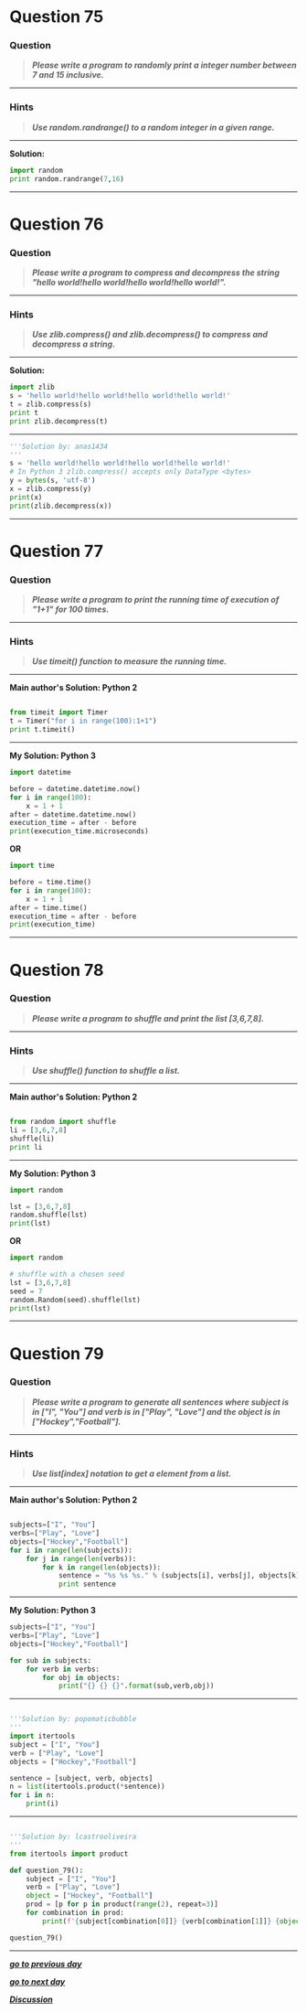 # Question 75

### **Question**

> **_Please write a program to randomly print a integer number between 7 and 15 inclusive._**

---

### Hints

> **_Use random.randrange() to a random integer in a given range._**

---

**Solution:**

```python
import random
print random.randrange(7,16)
```

---

# Question 76

### **Question**

> **_Please write a program to compress and decompress the string "hello world!hello world!hello world!hello world!"._**

---

### Hints

> **_Use zlib.compress() and zlib.decompress() to compress and decompress a string._**

---

**Solution:**

```python
import zlib
s = 'hello world!hello world!hello world!hello world!'
t = zlib.compress(s)
print t
print zlib.decompress(t)
```
---
```python
'''Solution by: anas1434 
'''
s = 'hello world!hello world!hello world!hello world!'
# In Python 3 zlib.compress() accepts only DataType <bytes>
y = bytes(s, 'utf-8')
x = zlib.compress(y)
print(x)
print(zlib.decompress(x))
```
---

# Question 77

### **Question**

> **_Please write a program to print the running time of execution of "1+1" for 100 times._**

---

### Hints

> **_Use timeit() function to measure the running time._**

---

**Main author's Solution: Python 2**

```python

from timeit import Timer
t = Timer("for i in range(100):1+1")
print t.timeit()
```

---

**My Solution: Python 3**

```python
import datetime

before = datetime.datetime.now()
for i in range(100):
    x = 1 + 1
after = datetime.datetime.now()
execution_time = after - before
print(execution_time.microseconds)
```

**OR**

```python
import time

before = time.time()
for i in range(100):
    x = 1 + 1
after = time.time()
execution_time = after - before
print(execution_time)
```

---

# Question 78

### **Question**

> **_Please write a program to shuffle and print the list [3,6,7,8]._**

---

### Hints

> **_Use shuffle() function to shuffle a list._**

---

**Main author's Solution: Python 2**

```python

from random import shuffle
li = [3,6,7,8]
shuffle(li)
print li

```

---

**My Solution: Python 3**

```python
import random

lst = [3,6,7,8]
random.shuffle(lst)
print(lst)
```

**OR**

```python
import random

# shuffle with a chosen seed
lst = [3,6,7,8]
seed = 7
random.Random(seed).shuffle(lst)
print(lst)
```

---

# Question 79

### **Question**

> **_Please write a program to generate all sentences where subject is in ["I", "You"] and verb is in ["Play", "Love"] and the object is in ["Hockey","Football"]._**

---

### Hints

> **_Use list[index] notation to get a element from a list._**

---

**Main author's Solution: Python 2**

```python

subjects=["I", "You"]
verbs=["Play", "Love"]
objects=["Hockey","Football"]
for i in range(len(subjects)):
    for j in range(len(verbs)):
        for k in range(len(objects)):
            sentence = "%s %s %s." % (subjects[i], verbs[j], objects[k])
            print sentence
```

---

**My Solution: Python 3**

```python
subjects=["I", "You"]
verbs=["Play", "Love"]
objects=["Hockey","Football"]

for sub in subjects:
    for verb in verbs:
        for obj in objects:
            print("{} {} {}".format(sub,verb,obj))
```
---
```python

'''Solution by: popomaticbubble
'''
import itertools
subject = ["I", "You"]
verb = ["Play", "Love"]
objects = ["Hockey","Football"]

sentence = [subject, verb, objects]
n = list(itertools.product(*sentence))
for i in n: 
    print(i)
```
---
```python

'''Solution by: lcastrooliveira
'''
from itertools import product

def question_79():
    subject = ["I", "You"]
    verb = ["Play", "Love"]
    object = ["Hockey", "Football"]
    prod = [p for p in product(range(2), repeat=3)]
    for combination in prod:
        print(f'{subject[combination[0]]} {verb[combination[1]]} {object[combination[2]]}')

question_79()
```

---

[**_go to previous day_**](https://github.com/darkprinx/100-plus-Python-programming-exercises-extended/blob/master/Status/Day_18.md "Day 18")

[**_go to next day_**](https://github.com/darkprinx/100-plus-Python-programming-exercises-extended/blob/master/Status/Day_20.md "Day 20")

[**_Discussion_**](https://github.com/darkprinx/100-plus-Python-programming-exercises-extended/issues/3)
